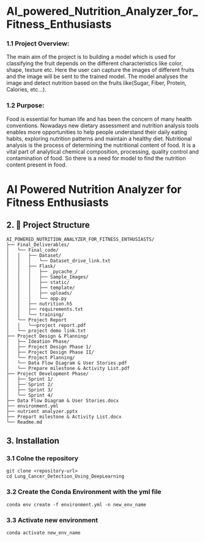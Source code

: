 # AI_powered_Nutrition_Analyzer_for_Fitness_Enthusiasts

### 1.1 Project Overview:
The main aim of the project is to building a model which is used for
classifying the fruit depends on the different characteristics like color, shape,
texture etc. Here the user can capture the images of different fruits and the image
will be sent to the trained model. The model analyses the image and detect
nutrition based on the fruits like(Sugar, Fiber, Protein, Calories, etc...).
### 1.2 Purpose:
Food is essential for human life and has been the concern of many health
conventions. Nowadays new dietary assessment and nutrition analysis tools
enables more opportunities to help people understand their daily eating habits,
exploring nutrition patterns and maintain a healthy diet. Nutritional analysis is the
process of determining the nutritional content of food. It is a vital part of analytical
chemical composition, processing, quality control and contamination of food. So
there is a need for model to find the nutrition content present in food.

# AI Powered Nutrition Analyzer for Fitness Enthusiasts

## 2. 📂 Project Structure

```
AI_POWERED_NUTRITION_ANALYZER_FOR_FITNESS_ENTHUSIASTS/
├── Final_Deliverables/
│   └── Final_code/
│   │   ├── Dataset/
│   │   │   └── Dataset_drive_link.txt
│   │   ├── Flask/
│   │   │   ├── _pycache_/
│   │   │   ├── Sample_Images/
│   │   │   ├── static/
│   │   │   ├── template/
│   │   │   ├── uploads/
│   │   │   └── app.py
│   │   ├── nutrition.h5
│   │   ├── requirements.txt
│   │   └── training/
│   └── Project Report  
│   │   └──project report.pdf
│   └── project demo link.txt
├── Project Design & Planning/
│   ├── Ideation Phase/
│   ├── Project Design Phase 1/
│   ├── Project Design Phase II/
│   └── Project Planning/
│   └── Data Flow Diagram & User Stories.pdf
│   └── Prepare milestone & Activity List.pdf
├── Project Development Phase/
│   ├── Sprint 1/
│   ├── Sprint 2/
│   ├── Sprint 3/
│   └── Sprint 4/
├── Data Flow Diagram & User Stories.docx
├── environment.yml
├── nutrient analyzer.pptx
├── Prepart milestone & Activity List.docx
└── Readme.md
```

## 3. Installation
### 3.1 **Colne the repository**
    git clone <repository-url>
    cd Lung_Cancer_Detection_Using_DeepLearning
### 3.2 **Create the Conda Environment with the yml file**
    conda env create -f environment.yml -n new_env_name
### 3.3 **Activate new environment**
    conda activate new_env_name
